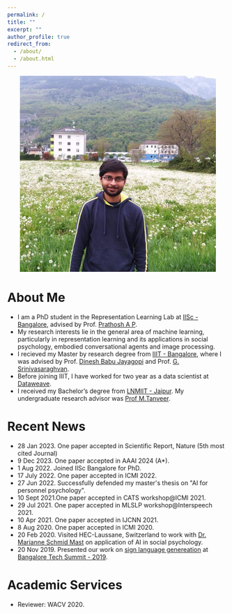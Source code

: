 ```yaml
---
permalink: /
title: ""
excerpt: ""
author_profile: true
redirect_from: 
  - /about/
  - /about.html
---
```


<p align="center">
  <img src="https://raw.githubusercontent.com/kyrs/kyrs.github.io/master/images/shubham.jpg" alt="Photo" style="width: 450px;"/> 
</p>

# About Me
* I am a PhD student in the Representation Learning Lab at [IISc - Bangalore](https://iisc.ac.in/), advised by Prof. [Prathosh A P](https://eecs.iisc.ac.in/people/prathosh-a-p/).
* My research interests lie in the general area of machine learning, particularly in representation learning and its applications in social psychology, embodied conversational agents and image processing.
* I recieved my Master by research degree from [IIIT - Bangalore](https://www.iiitb.ac.in/), where I was advised by Prof. [Dinesh Babu Jayagopi](https://www.iiitb.ac.in/faculty/dinesh-babu-jayagopi/) and Prof. [G. Srinivasaraghvan](https://www.iiitb.ac.in/faculty/g-srinivasaraghavan). 
* Before joining IIIT, I have worked for two year as a data scientist at [Dataweave](https://dataweave.com/). 
* I received my Bachelor’s degree from [LNMIIT - Jaipur](https://www.lnmiit.ac.in/). My undergraduate research advisor was [Prof M.Tanveer](http://www.iiti.ac.in/people/~mtanveer/).

# Recent News
* 28 Jan 2023. One paper accepted in Scientific Report, Nature (5th most cited Journal) 
* 9 Dec 2023. One paper accepted in AAAI 2024 (A*).
* 1 Aug 2022. Joined IISc Bangalore for PhD.
* 17 July 2022. One paper accepted in ICMI 2022.
* 27 Jun 2022. Successfully defended my master's thesis  on "AI for personnel psychology".
* 10 Sept 2021.One paper accepted in CATS workshop@ICMI 2021.
* 29 Jul 2021. One paper accepted in MLSLP workshop@Interspeech 2021. 
* 10 Apr 2021. One paper accepted in IJCNN 2021.
* 8 Aug 2020.  One paper accepted in ICMI 2020.
* 20 Feb 2020. Visited HEC-Laussane, Switzerland to work with [Dr. Marianne Schmid Mast](https://en.wikipedia.org/wiki/Marianne_Schmid_Mast) on application of AI in social psychology.
* 20 Nov 2019. Presented our work on [sign language genereation](https://www.youtube.com/watch?v=WsC9oyjJFY8) at [Bangalore Tech Summit - 2019](https://www.bengalurutechsummit.com/).

# Academic Services
* Reviewer: WACV 2020.

